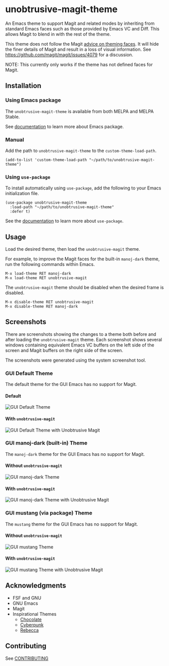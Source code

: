 <!-- Copyright (C) 2016 by Thomas A. Brown -->

# unobtrusive-magit-theme

An Emacs theme to support Magit and related modes by inheriting from
standard Emacs faces such as those provided by Emacs VC and Diff.
This allows Magit to blend in with the rest of the theme.

This theme does not follow the Magit [advice on theming
faces](https://magit.vc/manual/magit/Theming-Faces.html).  It will
hide the finer details of Magit and result in a loss of visual
information.  See https://github.com/magit/magit/issues/4079 for a
discussion.

NOTE: This currently only works if the theme has not defined faces for
Magit.

## Installation

### Using Emacs package

The `unobtrusive-magit-theme` is available from both MELPA and MELPA
Stable.

See [documentation](https://www.gnu.org/software/emacs/manual/html_node/emacs/Packages.html)
to learn more about Emacs package.

### Manual

Add the path to `unobtrusive-magit-theme` to the
`custom-theme-load-path`.

```emacs-lisp
(add-to-list 'custom-theme-load-path "~/path/to/unobtrusive-magit-theme")
```

### Using `use-package`

To install automatically using `use-package`, add the following to
your Emacs initialization file.

``` emacs-lisp
(use-package unobtrusive-magit-theme
  :load-path "~/path/to/unobtrusive-magit-theme"
  :defer t)
```

See the [documentation](https://github.com/jwiegley/use-package) to
learn more about `use-package`.

## Usage

Load the desired theme, then load the `unobtrusive-magit` theme.

For example, to improve the Magit faces for the built-in `manoj-dark`
theme, run the following commands within Emacs.

```
M-x load-theme RET manoj-dark
M-x load-theme RET unobtrusive-magit
```

The `unobtrusive-magit` theme should be disabled when the desired
frame is disabled.

```
M-x disable-theme RET unobtrusive-magit
M-x disable-theme RET manoj-dark
```

## Screenshots

There are screenshots showing the changes to a theme both before and
after loading the `unobtrusive-magit` theme.  Each screenshot shows
several windows containing equivalent Emacs VC buffers on the left
side of the screen and Magit buffers on the right side of the screen.

The screenshots were generated using the system screenshot tool.

### GUI Default Theme

The default theme for the GUI Emacs has no support for Magit.

#### Default

![GUI Default Theme](screenshots/gui-default.png "GUI Default Theme")

#### With `unobtrusive-magit`

![GUI Default Theme with Unobtrusive Magit](screenshots/gui-default-unobtrusive-magit.png "GUI Default Theme with Unobtrusive Magit")

### GUI manoj-dark (built-in) Theme

The `manoj-dark` theme for the GUI Emacs has no support for Magit.

#### Without `unobtrusive-magit`

![GUI manoj-dark Theme](screenshots/gui-manoj-dark.png "GUI manoj-dark Theme")

#### With `unobtrusive-magit`

![GUI manoj-dark Theme with Unobtrusive Magit](screenshots/gui-manoj-dark-unobtrusive-magit.png "GUI manoj-dark Theme with Unobtrusive Magit")

### GUI mustang (via package) Theme

The `mustang` theme for the GUI Emacs has no support for Magit.

#### Without `unobtrusive-magit`

![GUI mustang Theme](screenshots/gui-mustang.png "GUI mustang Theme")

#### With `unobtrusive-magit`

![GUI mustang Theme with Unobtrusive Magit](screenshots/gui-mustang-unobtrusive-magit.png "GUI mustang Theme with Unobtrusive Magit")

## Acknowledgments

* FSF and GNU
* GNU Emacs
* Magit
* Inspirational Themes
  * [Chocolate](https://github.com/SavchenkoValeriy/emacs-chocolate-theme)
  * [Cyberpunk](https://github.com/n3mo/cyberpunk-theme.el)
  * [Rebecca](https://github.com/vic/rebecca-theme)

## Contributing

See [CONTRIBUTING](CONTRIBUTING.md)
